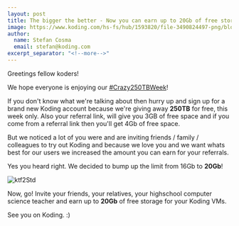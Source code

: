 ```yaml
---
layout: post
title: The bigger the better - Now you can earn up to 20Gb of free storage! &#35Crazy250TBWeek
image: https://www.koding.com/hs-fs/hub/1593820/file-3490824497-png/blog-files/screen-shot-2014-02-23-at-20.43.07.png?t=1475265944157&width=1385&height=440&name=screen-shot-2014-02-23-at-20.43.07.png
author:
  name: Stefan Cosma
  email: stefan@koding.com
excerpt_separator: "<!--more-->"
---
```


Greetings fellow koders!
<!--more-->

We hope everyone is enjoying our [#Crazy250TBWeek][1]!

If you don't know what we're talking about then hurry up and sign up for a brand new Koding account because we're giving away **250TB** for free, this week only. Also your referral link, will give you 3GB of free space and if you come from a referral link then you'll get 4Gb of free space.

But we noticed a lot of you were and are inviting friends / family / colleagues to try out Koding and because we love you and we want whats best for our users we increased the amount you can earn for your referrals.

Yes you heard right. We decided to bump up the limit from 16Gb to **20Gb**!

![ktf2Std][3]

Now, go! Invite your friends, your relatives, your highschool computer science teacher and earn up to **20Gb** of free storage for your Koding VMs.

See you on Koding. :)

[1]: http://blog.koding.com/2014/02/one-more-round-of-awesome-the-crazy250tbweek-is-here/ "One more round of awesome! The #Crazy250TBWeek is here!"
[2]: https://www.koding.com/hs-fs/hub/1593820/file-3490824497-png/blog-files/screen-shot-2014-02-23-at-20.43.07.png?t=1475265944157&width=1385&height=440&name=screen-shot-2014-02-23-at-20.43.07.png
[3]: https://www.koding.com/hs-fs/hub/1593820/file-3490824557-png/blog-files/ktf2std.png?t=1475265944157&width=294&height=143&name=ktf2std.png
